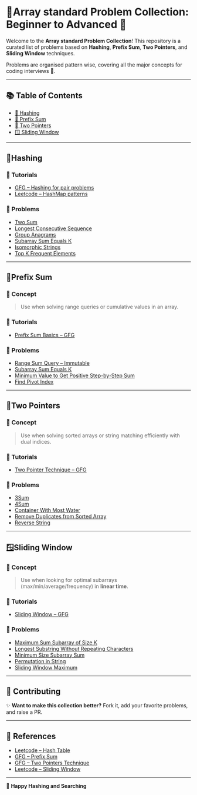 # 🎯Array standard Problem Collection: Beginner to Advanced 🚀

Welcome to the **Array standard Problem Collection**! This repository is a curated list of problems based on **Hashing**, **Prefix Sum**, **Two Pointers**, and **Sliding Window** techniques. 

Problems are organised pattern wise, covering all the major concepts for coding interviews 💫.

---

## 📚 Table of Contents

- [🐚 Hashing](#hashing)
- [🌟 Prefix Sum](#prefix-sum)
- [👯 Two Pointers](#two-pointers)
- [🪟 Sliding Window](#sliding-window)

---

##  🐚Hashing

### 📘 Tutorials
- [GFG – Hashing for pair problems](https://www.geeksforgeeks.org/hashing-data-structure/)
- [Leetcode – HashMap patterns](https://leetcode.com/tag/hash-table/)

### 🧭 Problems
- [Two Sum](https://leetcode.com/problems/two-sum/)
- [Longest Consecutive Sequence](https://leetcode.com/problems/longest-consecutive-sequence/)
- [Group Anagrams](https://leetcode.com/problems/group-anagrams/)
- [Subarray Sum Equals K](https://leetcode.com/problems/subarray-sum-equals-k/)
- [Isomorphic Strings](https://leetcode.com/problems/isomorphic-strings/)
- [Top K Frequent Elements](https://leetcode.com/problems/top-k-frequent-elements/)

---

## 🌟Prefix Sum

### 🧠 Concept
> Use when solving range queries or cumulative values in an array.

### 📘 Tutorials
- [Prefix Sum Basics – GFG](https://www.geeksforgeeks.org/prefix-sum-array-implementation-applications-competitive-programming/)

### 🧭 Problems
- [Range Sum Query – Immutable](https://leetcode.com/problems/range-sum-query-immutable/)
- [Subarray Sum Equals K](https://leetcode.com/problems/subarray-sum-equals-k/)
- [Minimum Value to Get Positive Step-by-Step Sum](https://leetcode.com/problems/minimum-value-to-get-positive-step-by-step-sum/)
- [Find Pivot Index](https://leetcode.com/problems/find-pivot-index/)

---

## 👯Two Pointers

### 🧠 Concept
> Use when solving sorted arrays or string matching efficiently with dual indices.

### 📘 Tutorials
- [Two Pointer Technique – GFG](https://www.geeksforgeeks.org/two-pointers-technique/)

### 🧭 Problems
- [3Sum](https://leetcode.com/problems/3sum/)
- [4Sum](https://leetcode.com/problems/4sum/)
- [Container With Most Water](https://leetcode.com/problems/container-with-most-water/)
- [Remove Duplicates from Sorted Array](https://leetcode.com/problems/remove-duplicates-from-sorted-array/)
- [Reverse String](https://leetcode.com/problems/reverse-string/)

---

## 🪟Sliding Window

### 🧠 Concept
> Use when looking for optimal subarrays (max/min/average/frequency) in **linear time**.

### 📘 Tutorials
- [Sliding Window – GFG](https://www.geeksforgeeks.org/window-sliding-technique/)

### 🧭 Problems
- [Maximum Sum Subarray of Size K](https://www.geeksforgeeks.org/find-maximum-minimum-sum-subarray-size-k/)
- [Longest Substring Without Repeating Characters](https://leetcode.com/problems/longest-substring-without-repeating-characters/)
- [Minimum Size Subarray Sum](https://leetcode.com/problems/minimum-size-subarray-sum/)
- [Permutation in String](https://leetcode.com/problems/permutation-in-string/)
- [Sliding Window Maximum](https://leetcode.com/problems/sliding-window-maximum/)

---

## 💬 Contributing

✨ **Want to make this collection better?** Fork it, add your favorite problems, and raise a PR.

---

## 🔗 References

- [Leetcode – Hash Table](https://leetcode.com/tag/hash-table/)
- [GFG – Prefix Sum](https://www.geeksforgeeks.org/prefix-sum-array/)
- [GFG – Two Pointers Technique](https://www.geeksforgeeks.org/two-pointers-technique/)
- [Leetcode – Sliding Window](https://leetcode.com/tag/sliding-window/)

---

🚀 **Happy Hashing and Searching**
